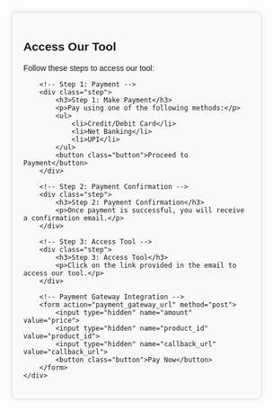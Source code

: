 <!DOCTYPE html>
<html>
<head>
	<title>Access Our Tool</title>
	<style>
		body {
			font-family: Arial, sans-serif;
		}
		.container {
			width: 80%;
			margin: 40px auto;
			background-color: #f9f9f9;
			padding: 20px;
			border: 1px solid #ddd;
			border-radius: 10px;
			box-shadow: 0 0 10px rgba(0, 0, 0, 0.1);
		}
		.step {
			margin-bottom: 20px;
		}
		.button {
			background-color: #4CAF50;
			color: #fff;
			padding: 10px 20px;
			border: none;
			border-radius: 5px;
			cursor: pointer;
		}
		.button:hover {
			background-color: #3e8e41;
		}
	</style>
</head>
<body>
	<div class="container">
		<h2>Access Our Tool</h2>
		<p>Follow these steps to access our tool:</p>
		
		<!-- Step 1: Payment -->
		<div class="step">
			<h3>Step 1: Make Payment</h3>
			<p>Pay using one of the following methods:</p>
			<ul>
				<li>Credit/Debit Card</li>
				<li>Net Banking</li>
				<li>UPI</li>
			</ul>
			<button class="button">Proceed to Payment</button>
		</div>
		
		<!-- Step 2: Payment Confirmation -->
		<div class="step">
			<h3>Step 2: Payment Confirmation</h3>
			<p>Once payment is successful, you will receive a confirmation email.</p>
		</div>
		
		<!-- Step 3: Access Tool -->
		<div class="step">
			<h3>Step 3: Access Tool</h3>
			<p>Click on the link provided in the email to access our tool.</p>
		</div>
		
		<!-- Payment Gateway Integration -->
		<form action="payment_gateway_url" method="post">
			<input type="hidden" name="amount" value="price">
			<input type="hidden" name="product_id" value="product_id">
			<input type="hidden" name="callback_url" value="callback_url">
			<button class="button">Pay Now</button>
		</form>
	</div>
</body>
</html>
